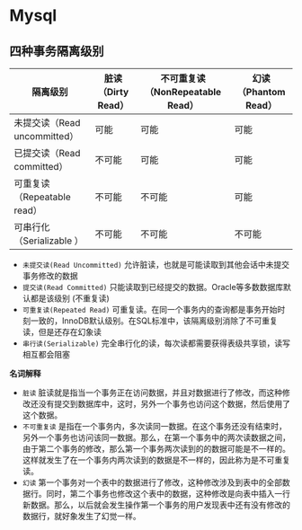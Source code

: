 # Mysql

## 四种事务隔离级别

|隔离级别|脏读（Dirty Read）|不可重复读（NonRepeatable Read）|幻读（Phantom Read） |
|--------|------------------|--------------------------------|-----|
|未提交读（Read uncommitted）|可能|可能|可能|
|已提交读（Read committed）  |不可能|可能|可能|
|可重复读（Repeatable read） |不可能|不可能|可能|
|可串行化（Serializable ）   |不可能|不可能|不可能|

- `未提交读(Read Uncommitted)` 允许脏读，也就是可能读取到其他会话中未提交事务修改的数据
- `提交读(Read Committed)` 只能读取到已经提交的数据。Oracle等多数数据库默认都是该级别 (不重复读)
- `可重复读(Repeated Read)` 可重复读。在同一个事务内的查询都是事务开始时刻一致的，InnoDB默认级别。在SQL标准中，该隔离级别消除了不可重复读，但是还存在幻象读
- `串行读(Serializable)` 完全串行化的读，每次读都需要获得表级共享锁，读写相互都会阻塞

**名词解释**

* `脏读` 脏读就是指当一个事务正在访问数据，并且对数据进行了修改，而这种修改还没有提交到数据库中，这时，另外一个事务也访问这个数据，然后使用了这个数据。
* `不可重复读` 是指在一个事务内，多次读同一数据。在这个事务还没有结束时，另外一个事务也访问该同一数据。那么，在第一个事务中的两次读数据之间，由于第二个事务的修改，那么第一个事务两次读到的的数据可能是不一样的。这样就发生了在一个事务内两次读到的数据是不一样的，因此称为是不可重复读。
* `幻读` 第一个事务对一个表中的数据进行了修改，这种修改涉及到表中的全部数据行。同时，第二个事务也修改这个表中的数据，这种修改是向表中插入一行新数据。那么，以后就会发生操作第一个事务的用户发现表中还有没有修改的数据行，就好象发生了幻觉一样。
